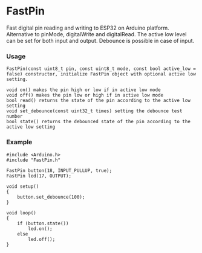 # FastPin
Fast digital pin reading and writing to ESP32 on Arduino platform.
Alternative to pinMode, digitalWrite and digitalRead.
The active low level can be set for both input and output.
Debounce is possible in case of input.

### Usage
```
FastPin(const uint8_t pin, const uint8_t mode, const bool active_low = false) constructor, initialize FastPin object with optional active low setting.

void on() makes the pin high or low if in active low mode
void off() makes the pin low or high if in active low mode
bool read() returns the state of the pin according to the active low setting
void set_debounce(const uint32_t times) setting the debounce test number
bool state() returns the debounced state of the pin according to the active low setting
```
### Example
```
#include <Arduino.h>
#include "FastPin.h"

FastPin button(18, INPUT_PULLUP, true);
FastPin led(17, OUTPUT);

void setup()
{
    button.set_debounce(100);
}

void loop()
{
    if (button.state())
        led.on();
    else
        led.off();
}
```
